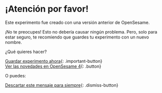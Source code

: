 # ¡Atención por favor!

Este experimento fue creado con una versión anterior de OpenSesame.

¡No te preocupes! Esto no debería causar ningún problema. Pero, solo para estar seguro, te recomiendo que guardes tu experimento con un nuevo nombre.

¿Qué quieres hacer?

[Guardar experimento ahora](opensesame://action.save){: .important-button} <br />
[Ver las novedades en OpenSesame 4](new:html://osdoc.cogsci.nl/3.2/important-changes-3/){: .button} <br />

O puedes:

[Descartar este mensaje para siempre](opensesame://event.os4n_dismiss_old_experiment){: .dismiss-button}